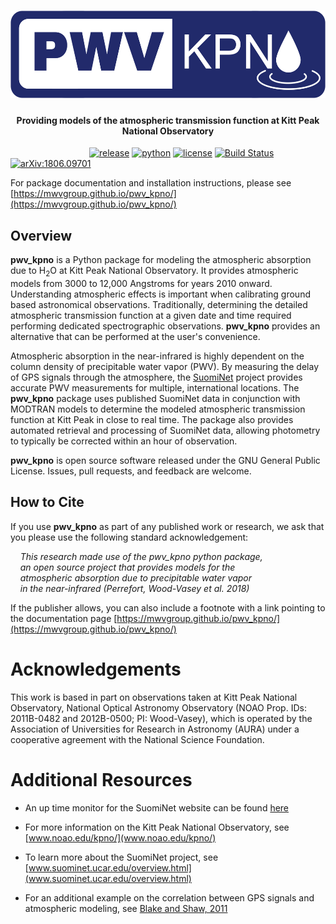 <h1 align="center">
  <img src="LOGO.png" height="140">
  <br>
</h1>

<h4 align="center">
Providing models of the atmospheric transmission function at
Kitt Peak National Observatory
</h4>

&nbsp;&nbsp;&nbsp;&nbsp;&nbsp;&nbsp;&nbsp;&nbsp;&nbsp;&nbsp;&nbsp;&nbsp;
&nbsp;&nbsp;&nbsp;&nbsp;&nbsp;&nbsp;&nbsp;&nbsp;&nbsp;&nbsp;&nbsp;&nbsp;
&nbsp;&nbsp;&nbsp;&nbsp;&nbsp;
[![release](https://img.shields.io/badge/version-0.11.6-blue.svg)]()
[![python](https://img.shields.io/badge/python-2.7,%203.6-blue.svg)]()
[![license](https://img.shields.io/badge/license-GPL%20v3.0-blue.svg)](https://www.gnu.org/licenses/gpl-3.0.en.html)
[![Build Status](https://travis-ci.org/mwvgroup/pwv_kpno.svg?branch=master)](https://travis-ci.org/mwvgroup/pwv_kpno)
[![arXiv:1806.09701](https://img.shields.io/badge/astro--ph.IM-arXiv%3A1806.09701-B31B1B.svg)](https://arxiv.org/abs/1806.09701)

For package documentation and installation instructions, please see
[https://mwvgroup.github.io/pwv_kpno/](https://mwvgroup.github.io/pwv_kpno/)

## Overview

**pwv_kpno** is a Python package for modeling the atmospheric absorption due
to H<sub>2</sub>O at Kitt Peak National Observatory. It provides atmospheric
models from 3000 to 12,000 Angstroms for years 2010 onward. Understanding atmospheric
effects is important when calibrating ground based astronomical observations.
Traditionally, determining the detailed atmospheric transmission function at a
given date and time required performing dedicated spectrographic observations.
**pwv_kpno** provides an alternative that can be performed at the user's
convenience.

Atmospheric absorption in the near-infrared is highly dependent on the column
density of precipitable water vapor (PWV). By measuring the delay of GPS
signals through the atmosphere, the [SuomiNet](http://www.suominet.ucar.edu)
project provides accurate PWV measurements for multiple, international
locations. The **pwv_kpno** package uses published SuomiNet data in conjunction
with MODTRAN models to determine the modeled atmospheric transmission function
at Kitt Peak in close to real time. The package also provides automated
retrieval and processing of SuomiNet data, allowing photometry to typically be
corrected within an hour of observation.

**pwv_kpno** is open source software released under the GNU General Public
License. Issues, pull requests, and feedback are welcome.

## How to Cite

If you use **pwv_kpno** as part of any published work or research, we ask that
you please use the following standard acknowledgement:

&nbsp;&nbsp;&nbsp;&nbsp;*This research made use of the pwv_kpno python package,*<br>
&nbsp;&nbsp;&nbsp;&nbsp;*an open source project that provides models for the*<br>
&nbsp;&nbsp;&nbsp;&nbsp;*atmospheric absorption due to precipitable water vapor*<br>
&nbsp;&nbsp;&nbsp;&nbsp;*in the near-infrared (Perrefort, Wood-Vasey et al. 2018)*<br>

If the publisher allows, you can also include a footnote with a link pointing
to the documentation page
[https://mwvgroup.github.io/pwv_kpno/](https://mwvgroup.github.io/pwv_kpno/)

# Acknowledgements

This work is based in part on observations taken at Kitt Peak National
Observatory, National Optical Astronomy Observatory (NOAO Prop. IDs: 2011B-0482
and 2012B-0500; PI: Wood-Vasey), which is operated by the Association of
Universities for Research in Astronomy (AURA) under a cooperative agreement
with the National Science Foundation.

# Additional Resources

- An up time monitor for the SuomiNet website can be found
  [here](https://stats.uptimerobot.com/gn1xqsJvj)

- For more information on the Kitt Peak National Observatory, see
  [www.noao.edu/kpno/](www.noao.edu/kpno/)

- To learn more about the SuomiNet project, see
  [www.suominet.ucar.edu/overview.html](www.suominet.ucar.edu/overview.html)

- For an additional example on the correlation between GPS signals and
  atmospheric modeling, see
  [Blake and Shaw, 2011](https://arxiv.org/abs/1109.6703)
